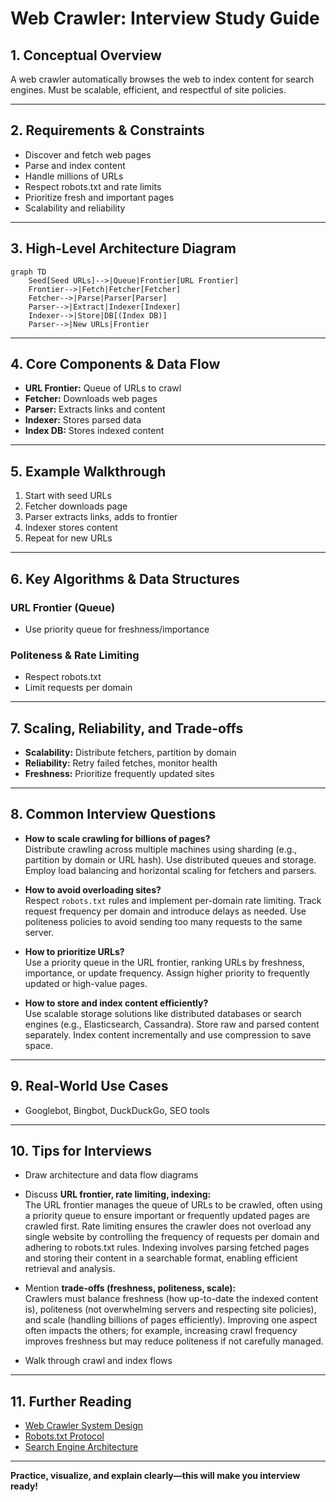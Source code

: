 # Web Crawler: Interview Study Guide

## 1. Conceptual Overview
A web crawler automatically browses the web to index content for search engines. Must be scalable, efficient, and respectful of site policies.

---

## 2. Requirements & Constraints
- Discover and fetch web pages
- Parse and index content
- Handle millions of URLs
- Respect robots.txt and rate limits
- Prioritize fresh and important pages
- Scalability and reliability

---

## 3. High-Level Architecture Diagram
```mermaid
graph TD
    Seed[Seed URLs]-->|Queue|Frontier[URL Frontier]
    Frontier-->|Fetch|Fetcher[Fetcher]
    Fetcher-->|Parse|Parser[Parser]
    Parser-->|Extract|Indexer[Indexer]
    Indexer-->|Store|DB[(Index DB)]
    Parser-->|New URLs|Frontier
```


---

## 4. Core Components & Data Flow
- **URL Frontier:** Queue of URLs to crawl
- **Fetcher:** Downloads web pages
- **Parser:** Extracts links and content
- **Indexer:** Stores parsed data
- **Index DB:** Stores indexed content

---

## 5. Example Walkthrough
1. Start with seed URLs
2. Fetcher downloads page
3. Parser extracts links, adds to frontier
4. Indexer stores content
5. Repeat for new URLs

---

## 6. Key Algorithms & Data Structures
### URL Frontier (Queue)
- Use priority queue for freshness/importance

### Politeness & Rate Limiting
- Respect robots.txt
- Limit requests per domain

---

## 7. Scaling, Reliability, and Trade-offs
- **Scalability:** Distribute fetchers, partition by domain
- **Reliability:** Retry failed fetches, monitor health
- **Freshness:** Prioritize frequently updated sites

---

## 8. Common Interview Questions
- **How to scale crawling for billions of pages?**  
    Distribute crawling across multiple machines using sharding (e.g., partition by domain or URL hash). Use distributed queues and storage. Employ load balancing and horizontal scaling for fetchers and parsers.

- **How to avoid overloading sites?**  
    Respect `robots.txt` rules and implement per-domain rate limiting. Track request frequency per domain and introduce delays as needed. Use politeness policies to avoid sending too many requests to the same server.

- **How to prioritize URLs?**  
    Use a priority queue in the URL frontier, ranking URLs by freshness, importance, or update frequency. Assign higher priority to frequently updated or high-value pages.

- **How to store and index content efficiently?**  
    Use scalable storage solutions like distributed databases or search engines (e.g., Elasticsearch, Cassandra). Store raw and parsed content separately. Index content incrementally and use compression to save space.

---

## 9. Real-World Use Cases
- Googlebot, Bingbot, DuckDuckGo, SEO tools

---

## 10. Tips for Interviews
- Draw architecture and data flow diagrams
- Discuss **URL frontier, rate limiting, indexing:**  
    The URL frontier manages the queue of URLs to be crawled, often using a priority queue to ensure important or frequently updated pages are crawled first. Rate limiting ensures the crawler does not overload any single website by controlling the frequency of requests per domain and adhering to robots.txt rules. Indexing involves parsing fetched pages and storing their content in a searchable format, enabling efficient retrieval and analysis.

- Mention **trade-offs (freshness, politeness, scale):**  
    Crawlers must balance freshness (how up-to-date the indexed content is), politeness (not overwhelming servers and respecting site policies), and scale (handling billions of pages efficiently). Improving one aspect often impacts the others; for example, increasing crawl frequency improves freshness but may reduce politeness if not carefully managed.
- Walk through crawl and index flows

---

## 11. Further Reading
- [Web Crawler System Design](https://www.geeksforgeeks.org/system-design/design-web-crawler-system-design/)
- [Robots.txt Protocol](https://en.wikipedia.org/wiki/Robots_exclusion_standard)
- [Search Engine Architecture](https://en.wikipedia.org/wiki/Web_search_engine)

---

**Practice, visualize, and explain clearly—this will make you interview ready!**
